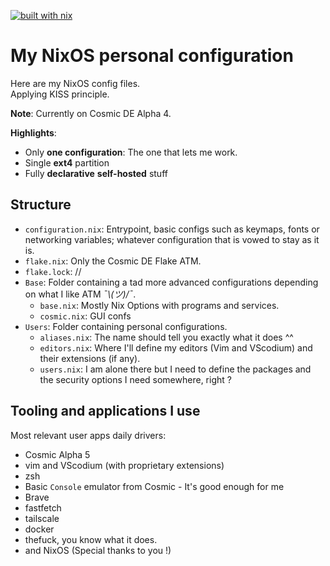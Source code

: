 [![built with nix](https://img.shields.io/static/v1?logo=nixos&logoColor=white&label=&message=Built%20with%20Nix&color=41439a)](https://builtwithnix.org)

# My NixOS personal configuration

Here are my NixOS config files.  
Applying KISS principle.

**Note**: Currently on Cosmic DE Alpha 4.

**Highlights**:

- Only **one configuration**: The one that lets me work.
- Single **ext4** partition
- Fully **declarative** **self-hosted** stuff


## Structure

- `configuration.nix`: Entrypoint, basic configs such as keymaps, fonts or networking variables; whatever configuration that is vowed to stay as it is.
- `flake.nix`: Only the Cosmic DE Flake ATM.
- `flake.lock`: //
- `Base`: Folder containing a tad more advanced configurations depending on what I like ATM *¯\\_(ツ)_/¯*.
  - `base.nix`: Mostly Nix Options with programs and services.
  - `cosmic.nix`: GUI confs
- `Users`: Folder containing personal configurations.
  - `aliases.nix`: The name should tell you exactly what it does ^^
  - `editors.nix`: Where I'll define my editors (Vim and VScodium) and their extensions (if any).
  - `users.nix`: I am alone there but I need to define the packages and the security options I need somewhere, right ? 

## Tooling and applications I use

Most relevant user apps daily drivers:

- Cosmic Alpha 5
- vim and VScodium (with proprietary extensions)
- zsh
- Basic `Console` emulator from Cosmic - It's good enough for me
- Brave
- fastfetch
- tailscale
- docker
- thefuck, you know what it does.
- and NixOS (Special thanks to you !)
